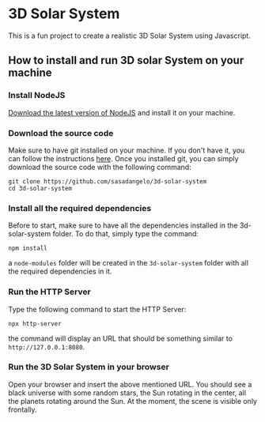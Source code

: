 # 3D Solar System

This is a fun project to create a realistic 3D Solar System using Javascript.

## How to install and run 3D solar System on your machine

### Install NodeJS

[Download the latest version of NodeJS](https://nodejs.org/en/download) and install it on your machine.

### Download the source code

Make sure to have git installed on your machine. If you don't have it, you can follow the instructions [here](https://git-scm.com/book/en/v2/Getting-Started-Installing-Git). Once you installed git, you can simply download the source code with the following command:

```
git clone https://github.com/sasadangelo/3d-solar-system
cd 3d-solar-system
```

### Install all the required dependencies

Before to start, make sure to have all the dependencies installed in the 3d-solar-system folder. To do that, simply type the command:

```
npm install
```

a `node-modules` folder will be created in the `3d-solar-system` folder with all the required dependencies in it. 

### Run the HTTP Server

Type the following command to start the HTTP Server:

```
npx http-server
```

the command will display an URL that should be something similar to `http://127.0.0.1:8080`.

### Run the 3D Solar System in your browser

Open your browser and insert the above mentioned URL. You should see a black universe with some random stars, the Sun rotating in the center, all the planets rotating around the Sun. At the moment, the scene is visible only frontally.

